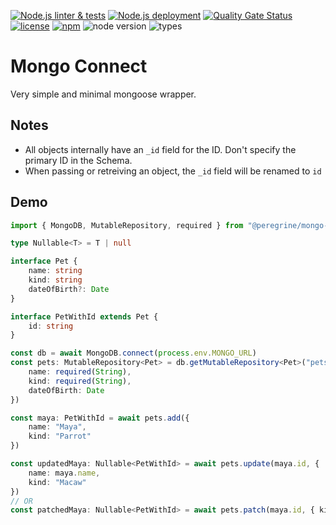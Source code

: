 [![Node.js linter & tests](https://github.com/Marc-JB/MongoConnect/workflows/Node.js%20linter%20&%20tests/badge.svg)](https://github.com/Marc-JB/MongoConnect/actions)
[![Node.js deployment](https://github.com/Marc-JB/MongoConnect/workflows/Node.js%20deployment/badge.svg)](https://github.com/Marc-JB/MongoConnect/actions)
[![Quality Gate Status](https://sonarcloud.io/api/project_badges/measure?project=Marc-JB_MongoConnect&metric=alert_status)](https://sonarcloud.io/dashboard?id=Marc-JB_MongoConnect)
[![license](https://badgen.net/github/license/Marc-JB/MongoConnect?color=cyan)](https://github.com/Marc-JB/MongoConnect/blob/main/LICENSE)
[![npm](https://badgen.net/badge/icon/npm?icon=npm&color=cyan&label)](https://www.npmjs.com/package/@peregrine/mongo-connect)
![node version](https://badgen.net/npm/node/@peregrine/mongo-connect)
![types](https://badgen.net/npm/types/@peregrine/mongo-connect?icon=typescript)
# Mongo Connect
Very simple and minimal mongoose wrapper.

## Notes
* All objects internally have an `_id` field for the ID. Don't specify the primary ID in the Schema.
* When passing or retreiving an object, the `_id` field will be renamed to `id`

## Demo
```TypeScript
import { MongoDB, MutableRepository, required } from "@peregrine/mongo-connect"

type Nullable<T> = T | null

interface Pet {
    name: string
    kind: string
    dateOfBirth?: Date
}

interface PetWithId extends Pet {
    id: string
}

const db = await MongoDB.connect(process.env.MONGO_URL)
const pets: MutableRepository<Pet> = db.getMutableRepository<Pet>("pets", {
    name: required(String),
    kind: required(String),
    dateOfBirth: Date
})

const maya: PetWithId = await pets.add({
    name: "Maya",
    kind: "Parrot"
})

const updatedMaya: Nullable<PetWithId> = await pets.update(maya.id, {
    name: maya.name,
    kind: "Macaw"
})
// OR
const patchedMaya: Nullable<PetWithId> = await pets.patch(maya.id, { kind: "Macaw" })
```

